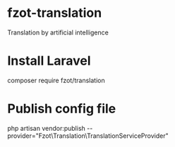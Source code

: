 # fzot-translation
Translation by artificial intelligence

# Install Laravel
composer require fzot/translation

# Publish config file
php artisan vendor:publish --provider="Fzot\Translation\TranslationServiceProvider"
